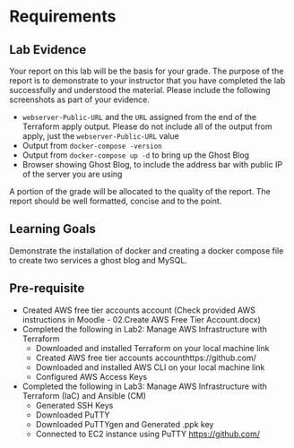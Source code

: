 # Requirements

## Lab Evidence

Your report on this lab will be the basis for your grade.  The purpose of the report is to demonstrate to your instructor that you have completed the lab successfully and understood the material.  Please include the following screenshots as part of your evidence.

- `webserver-Public-URL` and the `URL` assigned from the end of the Terraform apply output. Please do not include all of the output from apply, just the `webserver-Public-URL` value
- Output from `docker-compose -version`
- Output from `docker-compose up -d` to bring up the Ghost Blog
- Browser showing Ghost Blog, to include the address bar with public IP of the server you are using

A portion of the grade will be allocated to the quality of the report.  The report should be well formatted, concise and to the point.  

## Learning Goals

Demonstrate the installation of docker and creating a docker compose file to create two services a ghost blog and MySQL.

## Pre-requisite

- Created AWS free tier accounts account (Check provided AWS instructions in Moodle - 02.Create AWS Free Tier Account.docx)
- Completed the following in Lab2: Manage AWS Infrastructure with Terraform
  - Downloaded and installed Terraform on your local machine link
  - Created AWS free tier accounts accounthttps://github.com/
  - Downloaded and installed AWS CLI on your local machine link
  - Configured AWS Access Keys
- Completed the following in Lab3: Manage AWS Infrastructure with Terraform (IaC) and Ansible (CM)
  - Generated SSH Keys
  - Downloaded PuTTY
  - Downloaded PuTTYgen and Generated .ppk key
  - Connected to EC2 instance using PuTTY <https://github.com/>
